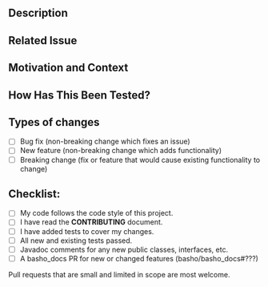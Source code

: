 <!--- Provide a general summary of your changes in the Title above -->

## Description
<!--- Describe your changes in detail -->

## Related Issue
<!--- This project only accepts pull requests related to open github issues or internal JIRA tickets -->
<!--- If suggesting a new feature or change, please discuss it in an issue first -->
<!--- If fixing a bug, there should be an issue describing it with steps to reproduce -->
<!--- Please link to the issue/ticket here: -->

## Motivation and Context
<!--- Why is this change required? What problem does it solve? -->

## How Has This Been Tested?
<!--- Please describe in detail how you tested your changes. -->
<!--- Include details of your testing environment, and the tests you ran to -->
<!--- see how your change affects other areas of the code, etc. -->

## Types of changes
<!--- What types of changes does your code introduce? Put an `x` in all the boxes that apply: -->
- [ ] Bug fix (non-breaking change which fixes an issue)
- [ ] New feature (non-breaking change which adds functionality)
- [ ] Breaking change (fix or feature that would cause existing functionality to change)

## Checklist:
- [ ] My code follows the code style of this project.
- [ ] I have read the **CONTRIBUTING** document.
- [ ] I have added tests to cover my changes.
- [ ] All new and existing tests passed.
- [ ] Javadoc comments for any new public classes, interfaces, etc.
- [ ] A basho_docs PR for new or changed features (basho/basho_docs#???)

Pull requests that are small and limited in scope are most welcome.
